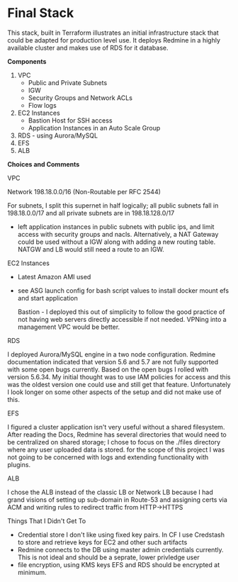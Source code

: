 # **Final Stack**

This stack, built in Terraform illustrates an initial infrastructure stack that could be adapted for production level use. It deploys Redmine in a highly available cluster and makes use of RDS for it database.

**Components**

1. VPC
    - Public and Private Subnets
    - IGW
    - Security Groups and Network ACLs
    - Flow logs   
2. EC2 Instances
    - Bastion Host for SSH access
    - Application Instances in an Auto Scale Group 
3. RDS - using Aurora/MySQL
4. EFS
5. ALB

**Choices and Comments**

VPC

Network 198.18.0.0/16 (Non-Routable per RFC 2544)

For subnets, I split this supernet in half logically; all public subnets fall in 198.18.0.0/17 and all private subnets are in 198.18.128.0/17

- left application instances in public subnets with public ips, and limit access with security groups and nacls. Alternatively, a NAT Gateway could be used without a IGW along with adding a new routing table. NATGW and LB would still need a route to an IGW.


EC2 Instances
- Latest Amazon AMI used
- see ASG launch config for bash script values to install docker mount efs and start application

    Bastion - I deployed this out of simplicity to follow the good practice of not having web servers directly accessible if not needed. VPNing into a management VPC would be better.


RDS

I deployed Aurora/MySQL engine in a two node configuration.  Redmine documentation indicated that version 5.6 and 5.7 are not fully supported with some open bugs currently.  Based on the open bugs I rolled with version 5.6.34. My initial thought was to use IAM policies for access and this was the oldest version one could use and still get that feature. Unfortunately I look longer on some other aspects of the setup and did not make use of this.

EFS

I figured a cluster application isn't very useful without a shared filesystem. After reading the Docs, Redmine has several directories that would need to be centralized on shared storage; I chose to focus on the ./files directory where any user uploaded data is stored. for the scope of this project I was not going to be concerned with logs and extending functionality with plugins.

ALB

I chose the ALB instead of the classic LB or Network LB because I had grand visions of setting up sub-domain in Route-53 and assigning certs via ACM and writing rules to redirect traffic from HTTP->HTTPS 


Things That I Didn't Get To

- Credential store  I don't like using fixed key pairs.  In CF I use Credstash to store and retrieve keys for EC2 and other such artifacts
- Redmine connects to the DB using master admin credentials currently. This is not ideal and should be a seprate, lower privledge user
- file encryption, using KMS keys EFS and RDS should be encrypted at minimum.
